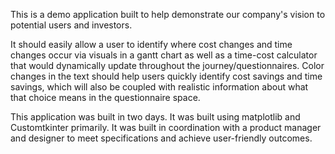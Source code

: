 This is a demo application built to help demonstrate our company's vision to potential users and investors.  

It should easily allow a user to identify where cost changes and time changes occur via visuals in a gantt chart as well as a time-cost calculator that would dynamically update throughout the journey/questionnaires. 
Color changes in the text should help users quickly identify cost savings and time savings, which will also be coupled with realistic information about what that choice means in the questionnaire space.

This application was built in two days.
It was built using matplotlib and Customtkinter primarily.
It was built in coordination with a product manager and designer to meet specifications and achieve user-friendly outcomes.
